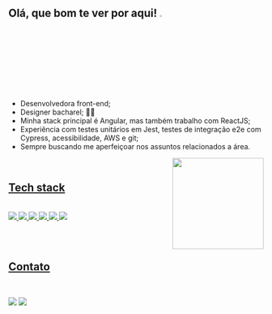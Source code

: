 ## Olá, que bom te ver por aqui! <img src="https://raw.githubusercontent.com/kaueMarques/kaueMarques/master/hi.gif" width="3%">

<br> 

- Desenvolvedora front-end;
- Designer bacharel; 👩‍💻 
- Minha stack principal é Angular, mas também trabalho com ReactJS;
- Experiência com testes unitários em Jest, testes de integração e2e com Cypress, acessibilidade, AWS e git;
- Sempre buscando me aperfeiçoar nos assuntos relacionados a área. 

<a href="https://github.com/amandakehl">
<img align="right" height="180em" src="https://github-readme-stats.vercel.app/api/top-langs/?username=amandakehl&layout=compact&langs_count=7&theme=vue-dark"/>

<br>
  
## Tech stack
  
  <br>
  
<img src="https://img.shields.io/badge/Angular-2E7B8C?style=for-the-badge&logo=angular&logoColor=white">
<img src="https://img.shields.io/badge/React-2E7B8C?style=for-the-badge&logo=react&logoColor=white">
<img src="https://img.shields.io/badge/JavaScript-2E7B8C?style=for-the-badge&logo=javascript&logoColor=white">
<img src="https://img.shields.io/badge/TypeScript-2E7B8C?style=for-the-badge&logo=typescript&logoColor=white">
<img src="https://img.shields.io/badge/HTML-2E7B8C?style=for-the-badge&logo=html5&logoColor=white">
<img src="https://img.shields.io/badge/CSS-2E7B8C?&style=for-the-badge&logo=css3&logoColor=white">
  
<br><br>
  
## Contato
  <br>

  [<img src="https://img.shields.io/badge/Gmail-45BF86?style=for-the-badge&logo=gmail&logoColor=white">](mailto:amandakehldefarias@gmail.com) [<img src="https://img.shields.io/badge/LinkedIn-45BF86?style=for-the-badge&logo=linkedin&logoColor=white">](https://www.linkedin.com/in/amandakehl/)         
            

  <!--
<div align="center">
  
  ![Snake animation](https://github.com/amandakehl/amandakehl/blob/output/github-contribution-grid-snake.svg)
</div>
-->
